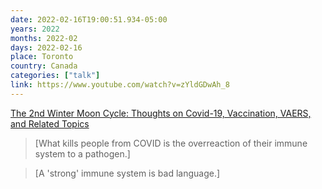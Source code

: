 ```yaml
---
date: 2022-02-16T19:00:51.934-05:00
years: 2022
months: 2022-02
days: 2022-02-16
place: Toronto
country: Canada
categories: ["talk"]
link: https://www.youtube.com/watch?v=zYldGDwAh_8
---
```

[The 2nd Winter Moon Cycle: Thoughts on Covid-19, Vaccination, VAERS, and Related Topics](https://www.youtube.com/watch?v=zYldGDwAh_8)

> [What kills people from COVID is the overreaction of their immune system to a pathogen.]

> [A 'strong' immune system is bad language.]
